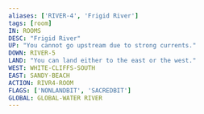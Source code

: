 ```yaml
---
aliases: ['RIVER-4', 'Frigid River']
tags: [room]
IN: ROOMS
DESC: "Frigid River"
UP: "You cannot go upstream due to strong currents."
DOWN: RIVER-5
LAND: "You can land either to the east or the west."
WEST: WHITE-CLIFFS-SOUTH
EAST: SANDY-BEACH
ACTION: RIVR4-ROOM
FLAGS: ['NONLANDBIT', 'SACREDBIT']
GLOBAL: GLOBAL-WATER RIVER
---
```

